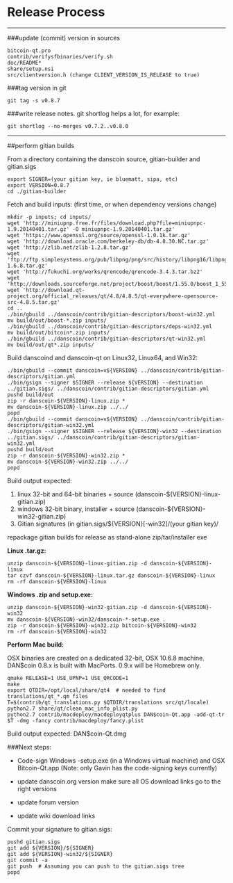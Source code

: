 Release Process
====================

* * *

###update (commit) version in sources


	bitcoin-qt.pro
	contrib/verifysfbinaries/verify.sh
	doc/README*
	share/setup.nsi
	src/clientversion.h (change CLIENT_VERSION_IS_RELEASE to true)

###tag version in git

	git tag -s v0.8.7

###write release notes. git shortlog helps a lot, for example:

	git shortlog --no-merges v0.7.2..v0.8.0

* * *

##perform gitian builds

 From a directory containing the danscoin source, gitian-builder and gitian.sigs
  
	export SIGNER=(your gitian key, ie bluematt, sipa, etc)
	export VERSION=0.8.7
	cd ./gitian-builder

 Fetch and build inputs: (first time, or when dependency versions change)

	mkdir -p inputs; cd inputs/
	wget 'http://miniupnp.free.fr/files/download.php?file=miniupnpc-1.9.20140401.tar.gz' -O miniupnpc-1.9.20140401.tar.gz'
	wget 'https://www.openssl.org/source/openssl-1.0.1k.tar.gz'
	wget 'http://download.oracle.com/berkeley-db/db-4.8.30.NC.tar.gz'
	wget 'http://zlib.net/zlib-1.2.8.tar.gz'
	wget 'ftp://ftp.simplesystems.org/pub/libpng/png/src/history/libpng16/libpng-1.6.8.tar.gz'
	wget 'http://fukuchi.org/works/qrencode/qrencode-3.4.3.tar.bz2'
	wget 'http://downloads.sourceforge.net/project/boost/boost/1.55.0/boost_1_55_0.tar.bz2'
	wget 'http://download.qt-project.org/official_releases/qt/4.8/4.8.5/qt-everywhere-opensource-src-4.8.5.tar.gz'
	cd ..
	./bin/gbuild ../danscoin/contrib/gitian-descriptors/boost-win32.yml
	mv build/out/boost-*.zip inputs/
	./bin/gbuild ../danscoin/contrib/gitian-descriptors/deps-win32.yml
	mv build/out/bitcoin*.zip inputs/
	./bin/gbuild ../danscoin/contrib/gitian-descriptors/qt-win32.yml
	mv build/out/qt*.zip inputs/

 Build danscoind and danscoin-qt on Linux32, Linux64, and Win32:
  
	./bin/gbuild --commit danscoin=v${VERSION} ../danscoin/contrib/gitian-descriptors/gitian.yml
	./bin/gsign --signer $SIGNER --release ${VERSION} --destination ../gitian.sigs/ ../danscoin/contrib/gitian-descriptors/gitian.yml
	pushd build/out
	zip -r danscoin-${VERSION}-linux.zip *
	mv danscoin-${VERSION}-linux.zip ../../
	popd
	./bin/gbuild --commit danscoin=v${VERSION} ../danscoin/contrib/gitian-descriptors/gitian-win32.yml
	./bin/gsign --signer $SIGNER --release ${VERSION}-win32 --destination ../gitian.sigs/ ../danscoin/contrib/gitian-descriptors/gitian-win32.yml
	pushd build/out
	zip -r danscoin-${VERSION}-win32.zip *
	mv danscoin-${VERSION}-win32.zip ../../
	popd

  Build output expected:

  1. linux 32-bit and 64-bit binaries + source (danscoin-${VERSION}-linux-gitian.zip)
  2. windows 32-bit binary, installer + source (danscoin-${VERSION}-win32-gitian.zip)
  3. Gitian signatures (in gitian.sigs/${VERSION}[-win32]/(your gitian key)/

repackage gitian builds for release as stand-alone zip/tar/installer exe

**Linux .tar.gz:**

	unzip danscoin-${VERSION}-linux-gitian.zip -d danscoin-${VERSION}-linux
	tar czvf danscoin-${VERSION}-linux.tar.gz danscoin-${VERSION}-linux
	rm -rf danscoin-${VERSION}-linux

**Windows .zip and setup.exe:**

	unzip danscoin-${VERSION}-win32-gitian.zip -d danscoin-${VERSION}-win32
	mv danscoin-${VERSION}-win32/danscoin-*-setup.exe .
	zip -r danscoin-${VERSION}-win32.zip bitcoin-${VERSION}-win32
	rm -rf danscoin-${VERSION}-win32

**Perform Mac build:**

  OSX binaries are created on a dedicated 32-bit, OSX 10.6.8 machine.
  DAN$coin 0.8.x is built with MacPorts.  0.9.x will be Homebrew only.

	qmake RELEASE=1 USE_UPNP=1 USE_QRCODE=1
	make
	export QTDIR=/opt/local/share/qt4  # needed to find translations/qt_*.qm files
	T=$(contrib/qt_translations.py $QTDIR/translations src/qt/locale)
	python2.7 share/qt/clean_mac_info_plist.py
	python2.7 contrib/macdeploy/macdeployqtplus DAN$coin-Qt.app -add-qt-tr $T -dmg -fancy contrib/macdeploy/fancy.plist

 Build output expected: DAN$coin-Qt.dmg

###Next steps:

* Code-sign Windows -setup.exe (in a Windows virtual machine) and
  OSX Bitcoin-Qt.app (Note: only Gavin has the code-signing keys currently)

* update danscoin.org version
  make sure all OS download links go to the right versions

* update forum version

* update wiki download links

Commit your signature to gitian.sigs:

	pushd gitian.sigs
	git add ${VERSION}/${SIGNER}
	git add ${VERSION}-win32/${SIGNER}
	git commit -a
	git push  # Assuming you can push to the gitian.sigs tree
	popd


